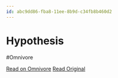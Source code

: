 ```yaml
---
id: abc9dd86-fba8-11ee-8b9d-c34fb8b460d2
---
```


# Hypothesis
#Omnivore

[Read on Omnivore](https://omnivore.app/me/hypothesis-18ee5229e0f)
[Read Original](https://hypothes.is/a/FfBtZvujEe67Zj8Z-eQEXg)

